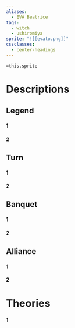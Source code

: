 ```yaml
---
aliases:
  - EVA Beatrice
tags:
  - witch
  - ushiromiya
sprite: "![[evato.png]]"
cssclasses:
  - center-headings
---
```


`=this.sprite`
# Descriptions

## Legend
#### 1
#### 2
## Turn
#### 1
#### 2
## Banquet
#### 1
#### 2
## Alliance
#### 1
#### 2
# Theories
#### 1